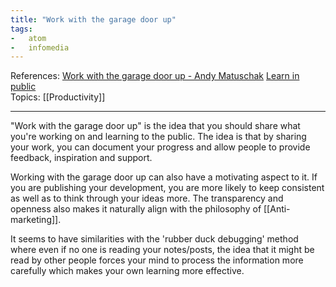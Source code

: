 ```yaml
---
title: "Work with the garage door up"
tags:
-   atom
-   infomedia
---
```

References:  [Work with the garage door up - Andy Matuschak](https://notes.andymatuschak.org/About_these_notes?stackedNotes=z21cgR9K3UcQ5a7yPsj2RUim3oM2TzdBByZu&stackedNotes=z2DABWsGLkXcCuUet2scfD1duL1ZHBztwGKp) [Learn in public](https://www.swyx.io/learn-in-public)  
Topics:  [[Productivity]]  

---

"Work with the garage door up" is the idea that you should share what you're working on and learning
to the public. The idea is that by sharing your work, you can document your progress and allow
people to provide feedback, inspiration and support.  

Working with the garage door up can also have a motivating aspect to it. If you are publishing your
development, you are more likely to keep consistent as well as to think through your ideas more. The
transparency and openness also makes it naturally align with the philosophy of [[Anti-marketing]].  

It seems to have similarities with the 'rubber duck debugging' method where even if no one is
reading your notes/posts, the idea that it might be read by other people forces your mind to process
the information more carefully which makes your own learning more effective.
